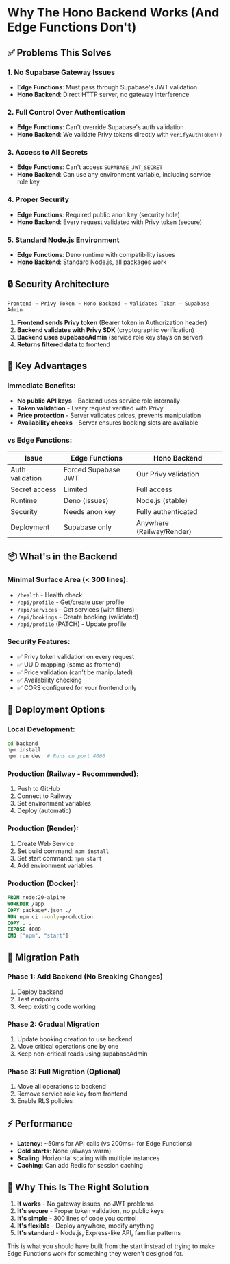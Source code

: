# Why The Hono Backend Works (And Edge Functions Don't)

## ✅ Problems This Solves

### 1. **No Supabase Gateway Issues**
- **Edge Functions**: Must pass through Supabase's JWT validation
- **Hono Backend**: Direct HTTP server, no gateway interference

### 2. **Full Control Over Authentication**
- **Edge Functions**: Can't override Supabase's auth validation
- **Hono Backend**: We validate Privy tokens directly with `verifyAuthToken()`

### 3. **Access to All Secrets**
- **Edge Functions**: Can't access `SUPABASE_JWT_SECRET`
- **Hono Backend**: Can use any environment variable, including service role key

### 4. **Proper Security**
- **Edge Functions**: Required public anon key (security hole)
- **Hono Backend**: Every request validated with Privy token (secure)

### 5. **Standard Node.js Environment**
- **Edge Functions**: Deno runtime with compatibility issues
- **Hono Backend**: Standard Node.js, all packages work

## 🔒 Security Architecture

```
Frontend → Privy Token → Hono Backend → Validates Token → Supabase Admin
```

1. **Frontend sends Privy token** (Bearer token in Authorization header)
2. **Backend validates with Privy SDK** (cryptographic verification)
3. **Backend uses supabaseAdmin** (service role key stays on server)
4. **Returns filtered data** to frontend

## 🎯 Key Advantages

### Immediate Benefits:
- **No public API keys** - Backend uses service role internally
- **Token validation** - Every request verified with Privy
- **Price protection** - Server validates prices, prevents manipulation
- **Availability checks** - Server ensures booking slots are available

### vs Edge Functions:
| Issue | Edge Functions | Hono Backend |
|-------|---------------|--------------|
| Auth validation | Forced Supabase JWT | Our Privy validation |
| Secret access | Limited | Full access |
| Runtime | Deno (issues) | Node.js (stable) |
| Security | Needs anon key | Fully authenticated |
| Deployment | Supabase only | Anywhere (Railway/Render) |

## 📦 What's in the Backend

### Minimal Surface Area (< 300 lines):
- `/health` - Health check
- `/api/profile` - Get/create user profile
- `/api/services` - Get services (with filters)
- `/api/bookings` - Create booking (validated)
- `/api/profile` (PATCH) - Update profile

### Security Features:
- ✅ Privy token validation on every request
- ✅ UUID mapping (same as frontend)
- ✅ Price validation (can't be manipulated)
- ✅ Availability checking
- ✅ CORS configured for your frontend only

## 🚀 Deployment Options

### Local Development:
```bash
cd backend
npm install
npm run dev  # Runs on port 4000
```

### Production (Railway - Recommended):
1. Push to GitHub
2. Connect to Railway
3. Set environment variables
4. Deploy (automatic)

### Production (Render):
1. Create Web Service
2. Set build command: `npm install`
3. Set start command: `npm start`
4. Add environment variables

### Production (Docker):
```dockerfile
FROM node:20-alpine
WORKDIR /app
COPY package*.json ./
RUN npm ci --only=production
COPY . .
EXPOSE 4000
CMD ["npm", "start"]
```

## 🔄 Migration Path

### Phase 1: Add Backend (No Breaking Changes)
1. Deploy backend
2. Test endpoints
3. Keep existing code working

### Phase 2: Gradual Migration
1. Update booking creation to use backend
2. Move critical operations one by one
3. Keep non-critical reads using supabaseAdmin

### Phase 3: Full Migration (Optional)
1. Move all operations to backend
2. Remove service role key from frontend
3. Enable RLS policies

## ⚡ Performance

- **Latency**: ~50ms for API calls (vs 200ms+ for Edge Functions)
- **Cold starts**: None (always warm)
- **Scaling**: Horizontal scaling with multiple instances
- **Caching**: Can add Redis for session caching

## 🎉 Why This Is The Right Solution

1. **It works** - No gateway issues, no JWT problems
2. **It's secure** - Proper token validation, no public keys
3. **It's simple** - 300 lines of code you control
4. **It's flexible** - Deploy anywhere, modify anything
5. **It's standard** - Node.js, Express-like API, familiar patterns

This is what you should have built from the start instead of trying to make Edge Functions work for something they weren't designed for.
